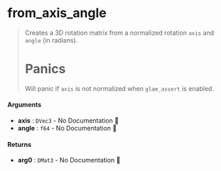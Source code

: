# from\_axis\_angle

>  Creates a 3D rotation matrix from a normalized rotation `axis` and `angle` (in
>  radians).
>  # Panics
>  Will panic if `axis` is not normalized when `glam_assert` is enabled.

#### Arguments

- **axis** : `DVec3` \- No Documentation 🚧
- **angle** : `f64` \- No Documentation 🚧

#### Returns

- **arg0** : `DMat3` \- No Documentation 🚧